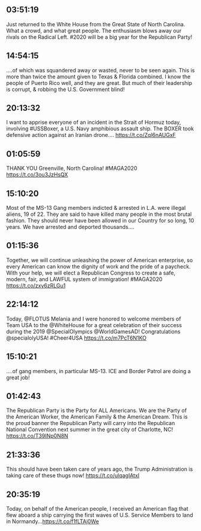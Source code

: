 ## 03:51:19
Just returned to the White House from the Great State of North Carolina. What a crowd, and what great people. The enthusiasm blows away our rivals on the Radical Left. #2020 will be a big year for the Republican Party!
## 14:54:15
....of which was squandered away or wasted, never to be seen again. This is more than twice the amount given to Texas &amp; Florida combined. I know the people of Puerto Rico well, and they are great. But much of their leadership is corrupt, &amp; robbing the U.S. Government blind!
## 20:13:32
I want to apprise everyone of an incident in the Strait of Hormuz today, involving #USSBoxer, a U.S. Navy amphibious assault ship. The BOXER took defensive action against an Iranian drone.... https://t.co/Zql6nAUGxF
## 01:05:59
THANK YOU Greenville, North Carolina! #MAGA2020 https://t.co/3ou3JzHsQX
## 15:10:20
Most of the MS-13 Gang members indicted &amp; arrested in L.A. were illegal aliens, 19 of 22. They are said to have killed many people in the most brutal fashion. They should never have been allowed in our Country for so long, 10 years. We have arrested and deported thousands....
## 01:15:36
Together, we will continue unleashing the power of American enterprise, so every American can know the dignity of work and the pride of a paycheck. With your help, we will elect a Republican Congress to create a safe, modern, fair, and LAWFUL system of immigration! #MAGA2020 https://t.co/zxy6zRLGu1
## 22:14:12
Today, @FLOTUS Melania and I were honored to welcome members of Team USA to the @WhiteHouse for a great celebration of their success during the 2019 @SpecialOlympics @WorldGamesAD! Congratulations @specialolyUSA! #Cheer4USA https://t.co/m7PcT6N1KO
## 15:10:21
....of gang members, in particular MS-13. ICE and Border Patrol are doing a great job!
## 01:42:43
The Republican Party is the Party for ALL Americans. We are the Party of the American Worker, the American Family &amp; the American Dream. This is the proud banner the Republican Party will carry into the Republican National Convention next summer in the great city of Charlotte, NC! https://t.co/T39INp0N8N
## 21:33:36
This should have been taken care of years ago, the Trump Administration is taking care of these thugs now!
https://t.co/ulqagIAtxI
## 20:35:19
Today, on behalf of the American people, I received an American flag that flew aboard a ship carrying the first waves of U.S. Service Members to land in Normandy...https://t.co/f1fLTAj0We
